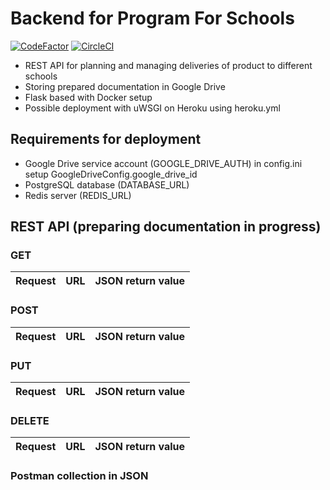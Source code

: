 # Backend for Program For Schools
[![CodeFactor](https://www.codefactor.io/repository/github/mariakoszula/programforschools-backend/badge)](https://www.codefactor.io/repository/github/mariakoszula/programforschools-backend)
[![CircleCI](https://dl.circleci.com/status-badge/img/gh/mariakoszula/programforschools-backend/tree/main.svg?style=svg)](https://dl.circleci.com/status-badge/redirect/gh/mariakoszula/programforschools-backend/tree/main)

* REST API for planning and managing deliveries of product to different schools
* Storing prepared documentation in Google Drive
* Flask based with Docker setup
* Possible deployment with uWSGI on Heroku using heroku.yml

## Requirements for deployment
- Google Drive service account (GOOGLE_DRIVE_AUTH) in config.ini setup GoogleDriveConfig.google_drive_id
- PostgreSQL database (DATABASE_URL)
- Redis server (REDIS_URL)

## REST API (preparing documentation in progress)
### GET
| Request   |      URL      |  JSON return value |
|-----------|:-------------:|:-------------------|
### POST
| Request   |      URL      |  JSON return value |
|-----------|:-------------:|:-------------------|
### PUT
| Request   |      URL      |  JSON return value |
|-----------|:-------------:|:-------------------|
### DELETE
| Request   |      URL      |  JSON return value |
|-----------|:-------------:|:-------------------|

### Postman collection in JSON
```shell

